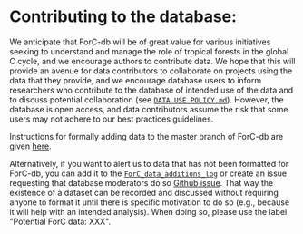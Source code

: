# Contributing to the database: 
We anticipate that ForC-db will be of great value for various initiatives seeking to understand and manage the role of tropical forests in the global C cycle, and we encourage authors to contribute data. We hope that this will provide an avenue for data contributors to collaborate on projects using the data that they provide, and we encourage database users to inform researchers who contribute to the database of intended use of the data and to discuss potential collaboration (see [`DATA USE POLICY.md`](https://github.com/forc-db/ForC/blob/master/DATA%20USE%20POLICY.md)). However, the database is open access, and data contributors assume the risk that some users may not adhere to our best practices guidelines. 

Instructions for formally adding data to the master branch of ForC-db are given [here](https://github.com/forc-db/ForC/blob/master/how_to.../edit_the_data_(overview).md). 

Alternatively, if you want to alert us to data that has not been formatted for ForC-db, you can add it to the [`ForC_data_additions_log`](https://github.com/forc-db/ForC/blob/master/database_management_records/ForC_data_additions_log.csv) or create an issue requesting that database moderators do so [Github issue](https://help.github.com/articles/creating-an-issue). That way the existence of a dataset can be recorded and discussed without requiring anyone to format it until there is specific motivation to do so (e.g., because it will help with an intended analysis). When doing so, please use the label "Potential ForC data: XXX".
